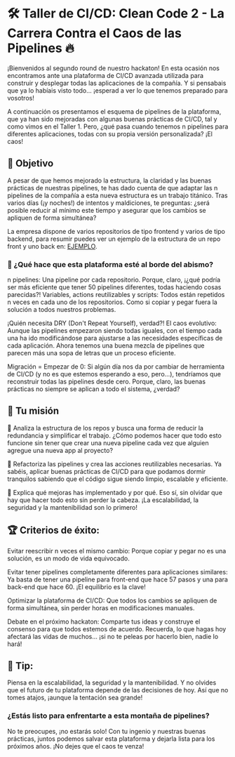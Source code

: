# 🛠️ Taller de CI/CD: Clean Code 2 - La Carrera Contra el Caos de las Pipelines 🔥

¡Bienvenidos al segundo round de nuestro hackaton! En esta ocasión nos encontramos ante una plataforma de CI/CD avanzada utilizada para construir y desplegar todas las aplicaciones de la compañía. Y si pensabais que ya lo habíais visto todo... ¡esperad a ver lo que tenemos preparado para vosotros!

A continuación os presentamos el esquema de pipelines de la plataforma, que ya han sido mejoradas con algunas buenas prácticas de CI/CD, tal y como vimos en el Taller 1. Pero, ¿qué pasa cuando tenemos n pipelines para diferentes aplicaciones, todas con su propia versión personalizada? ¡El caos!

## 🎯 Objetivo

A pesar de que hemos mejorado la estructura, la claridad y las buenas prácticas de nuestras pipelines, te has dado cuenta de que adaptar las n pipelines de la compañía a esta nueva estructura es un trabajo titánico. Tras varios días (¡y noches!) de intentos y maldiciones, te preguntas: ¿será posible reducir al mínimo este tiempo y asegurar que los cambios se apliquen de forma simultánea?

La empresa dispone de varios repositorios de tipo frontend y varios de tipo backend, para resumir puedes ver un ejemplo de la estructura de un repo front y uno back en: [EJEMPLO](https://github.com/DevOpsHispano/MicroHackatones/tree/main/Casos/026-CICD-Clean-Code-2).

### 👹 ¿Qué hace que esta plataforma esté al borde del abismo?

n pipelines: Una pipeline por cada repositorio. Porque, claro, ¡¿qué podría ser más eficiente que tener 50 pipelines diferentes, todas haciendo cosas parecidas?!
Variables, actions reutilizables y scripts: Todos están repetidos n veces en cada uno de los repositorios. Como si copiar y pegar fuera la solución a todos nuestros problemas. 

¡Quién necesita DRY (Don't Repeat Yourself), verdad?!
El caos evolutivo: Aunque las pipelines empezaron siendo todas iguales, con el tiempo cada una ha ido modificándose para ajustarse a las necesidades específicas de cada aplicación. Ahora tenemos una buena mezcla de pipelines que parecen más una sopa de letras que un proceso eficiente.

Migración = Empezar de 0: Si algún día nos da por cambiar de herramienta de CI/CD (y no es que estemos esperando a eso, pero…), tendríamos que reconstruir todas las pipelines desde cero. Porque, claro, las buenas prácticas no siempre se aplican a todo el sistema, ¿verdad?

## 🚀 Tu misión

🔎 Analiza la estructura de los repos y busca una forma de reducir la redundancia y simplificar el trabajo. ¿Cómo podemos hacer que todo esto funcione sin tener que crear una nueva pipeline cada vez que alguien agregue una nueva app al proyecto?

🔨 Refactoriza las pipelines y crea las acciones reutilizables necesarias. Ya sabéis, aplicar buenas prácticas de CI/CD para que podamos dormir tranquilos sabiendo que el código sigue siendo limpio, escalable y eficiente.

🔬 Explica qué mejoras has implementado y por qué. Eso sí, sin olvidar que hay que hacer todo esto sin perder la cabeza. ¡La escalabilidad, la seguridad y la mantenibilidad son lo primero!

## 🏆 Criterios de éxito:

Evitar reescribir n veces el mismo cambio: Porque copiar y pegar no es una solución, es un modo de vida equivocado.

Evitar tener pipelines completamente diferentes para aplicaciones similares: Ya basta de tener una pipeline para front-end que hace 57 pasos y una para back-end que hace 60. ¡El equilibrio es la clave!

Optimizar la plataforma de CI/CD: Que todos los cambios se apliquen de forma simultánea, sin perder horas en modificaciones manuales.

Debate en el próximo hackaton: Comparte tus ideas y construye el consenso para que todos estemos de acuerdo. Recuerda, lo que hagas hoy afectará las vidas de muchos… ¡si no te peleas por hacerlo bien, nadie lo hará!

## 📌 Tip: 
Piensa en la escalabilidad, la seguridad y la mantenibilidad. Y no olvides que el futuro de tu plataforma depende de las decisiones de hoy. Así que no tomes atajos, ¡aunque la tentación sea grande!

### ¿Estás listo para enfrentarte a esta montaña de pipelines?
No te preocupes, ¡no estarás solo! Con tu ingenio y nuestras buenas prácticas, juntos podemos salvar esta plataforma y dejarla lista para los próximos años. ¡No dejes que el caos te venza!

